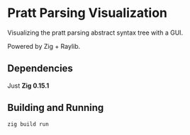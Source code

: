 # Pratt Parsing Visualization
Visualizing the pratt parsing abstract syntax tree with a GUI.

Powered by Zig + Raylib.

## Dependencies
Just **Zig 0.15.1**

## Building and Running
```sh
zig build run
```
